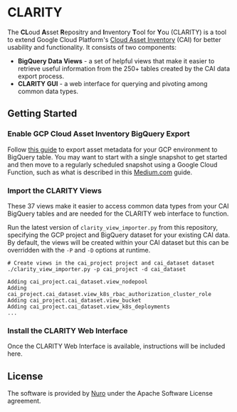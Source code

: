 # CLARITY

The **CL**oud **A**sset **R**epositry and **I**nventory **T**ool for **Y**ou (CLARITY) is a tool to extend Google Cloud Platform's [Cloud Asset Inventory](https://cloud.google.com/asset-inventory/docs/overview) (CAI) for better usability and functionality. It consists of two components:

- **BigQuery Data Views** - a set of helpful views that make it easier to retrieve useful information from the 250+ tables created by the CAI data export process.
- **CLARITY GUI** - a web interface for querying and pivoting among common data types.

## Getting Started

### Enable GCP Cloud Asset Inventory BigQuery Export
Follow [this guide](https://cloud.google.com/asset-inventory/docs/exporting-to-bigquery) to export asset metadata for your GCP environment to BigQuery table. You may want to start with a single snapshot to get started and then move to a regularly scheduled snapshot using a Google Cloud Function, such as what is described in this [Medium.com]( https://medium.com/google-cloud/using-gcp-cloud-asset-inventory-export-to-keep-track-of-your-gcp-resources-over-time-20fb6fa63c68) guide. 

### Import the CLARITY Views
These 37 views make it easier to access common data types from your CAI BigQuery tables and are needed for the CLARITY web interface to function. 

Run the latest version of `clarity_view_importer.py` from this repository, specifying the GCP project and BigQuery dataset for your existing CAI data. By default, the views will be created within your CAI dataset but this can be overridden with the `-P` and `-D` options at runtime.

````
# Create views in the cai_project project and cai_dataset dataset
./clarity_view_importer.py -p cai_project -d cai_dataset

Adding cai_project.cai_dataset.view_nodepool
Adding cai_project.cai_dataset.view_k8s_rbac_authorization_cluster_role
Adding cai_project.cai_dataset.view_bucket
Adding cai_project.cai_dataset.view_k8s_deployments
...
````

### Install the CLARITY Web Interface
Once the CLARITY Web Interface is available, instructions will be included here.

## License

The software is provided by [Nuro](https://nuro.ai) under the Apache Software License agreement. 